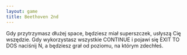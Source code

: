 ```yaml
---
layout: game
title: Beethoven 2nd
---
```


Gdy przytrzymasz dłużej space, będziesz miał superszczek, usłyszą
Cię wszędzie. Gdy wykorzystasz wszystkie CONTINUE i pojawi się
EXIT TO DOS naciśnij N, a będziesz grał od poziomu, na którym 
zdechłeś.
